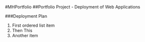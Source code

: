 #MHPortfolio
##Portfolio Project - Deployment of Web Applications

###Deployment Plan

1. First ordered list item
  1. Then This
2. Another item

